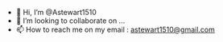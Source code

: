 - 👋 Hi, I’m @Astewart1510
- 💞️ I’m looking to collaborate on ...
- 📫 How to reach me on my email : astewart1510@gmail.com

<!---
Astewart1510/Astewart1510 is a ✨ special ✨ repository because its `README.md` (this file) appears on your GitHub profile.
You can click the Preview link to take a look at your changes.
--->
